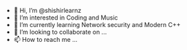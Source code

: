 - 👋 Hi, I’m @shishirlearnz
- 👀 I’m interested in Coding and Music
- 🌱 I’m currently learning Network security and Modern C++
- 💞️ I’m looking to collaborate on ...
- 📫 How to reach me ...

<!---
shishirlearnz/shishirlearnz is a ✨ special ✨ repository because its `README.md` (this file) appears on your GitHub profile.
You can click the Preview link to take a look at your changes.
--->
